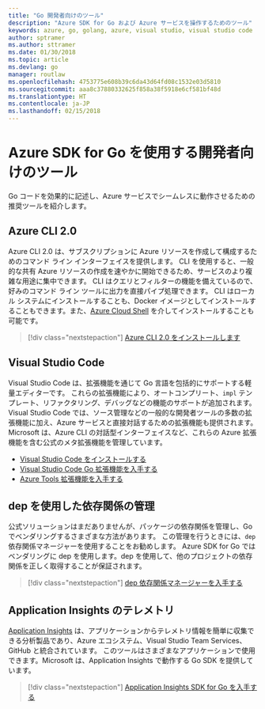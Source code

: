 ```yaml
---
title: "Go 開発者向けのツール"
description: "Azure SDK for Go および Azure サービスを操作するためのツール"
keywords: azure, go, golang, azure, visual studio, visual studio code
author: sptramer
ms.author: sttramer
ms.date: 01/30/2018
ms.topic: article
ms.devlang: go
manager: routlaw
ms.openlocfilehash: 4753775e608b39c6da43d64fd08c1532e03d5810
ms.sourcegitcommit: aaa8c37880332625f858a38f5918e6cf581bf48d
ms.translationtype: HT
ms.contentlocale: ja-JP
ms.lasthandoff: 02/15/2018
---
```

# <a name="tools-for-developers-using-the-azure-sdk-for-go"></a>Azure SDK for Go を使用する開発者向けのツール

Go コードを効果的に記述し、Azure サービスでシームレスに動作させるための推奨ツールを紹介します。

## <a name="azure-cli-20"></a>Azure CLI 2.0

Azure CLI 2.0 は、サブスクリプションに Azure リソースを作成して構成するためのコマンド ライン インターフェイスを提供します。 CLI を使用すると、一般的な共有 Azure リソースの作成を速やかに開始できるため、サービスのより複雑な用途に集中できます。 CLI はクエリとフィルターの機能を備えているので、好みのコマンド ライン ツールに出力を直接パイプ処理できます。 CLI はローカル システムにインストールすることも、Docker イメージとしてインストールすることもできます。また、[Azure Cloud Shell](https://docs.microsoft.com/en-us/azure/cloud-shell/overview) を介してインストールすることも可能です。

> [!div class="nextstepaction"]
> [Azure CLI 2.0 をインストールします](/cli/azure/install-azure-cli)

## <a name="visual-studio-code"></a>Visual Studio Code

Visual Studio Code は、拡張機能を通じて Go 言語を包括的にサポートする軽量エディターです。 これらの拡張機能により、オートコンプリート、`impl` テンプレート、リファクタリング、デバッグなどの機能のサポートが追加されます。 Visual Studio Code では、ソース管理などの一般的な開発者ツールの多数の拡張機能に加え、Azure サービスと直接対話するための拡張機能も提供されます。 Microsoft は、Azure CLI の対話型インターフェイスなど、これらの Azure 拡張機能を含む公式のメタ拡張機能を管理しています。

* [Visual Studio Code をインストールする](https://code.visualstudio.com/Download)
* [Visual Studio Code Go 拡張機能を入手する](https://code.visualstudio.com/docs/languages/go)
* [Azure Tools 拡張機能を入手する](https://marketplace.visualstudio.com/items?itemName=ms-vscode.vscode-azureextensionpack)

## <a name="dependency-management-with-dep"></a>dep を使用した依存関係の管理

公式ソリューションはまだありませんが、パッケージの依存関係を管理し、Go でベンダリングするさまざまな方法があります。 この管理を行うときには、`dep` 依存関係マネージャーを使用することをお勧めします。 Azure SDK for Go ではベンダリングに dep を使用します。dep を使用して、他のプロジェクトの依存関係を正しく取得することが保証されます。

> [!div class="nextstepaction"]
> [dep 依存関係マネージャーを入手する](https://github.com/tools/godep)

## <a name="telemetry-with-application-insights"></a>Application Insights のテレメトリ

[Application Insights](https://azure.microsoft.com/en-us/services/application-insights/) は、アプリケーションからテレメトリ情報を簡単に収集できる分析製品であり、Azure エコシステム、Visual Studio Team Services、GitHub と統合されています。 このツールはさまざまなアプリケーションで使用できます。Microsoft は、Application Insights で動作する Go SDK を提供しています。

> [!div class="nextstepaction"]
> [Application Insights SDK for Go を入手する](https://github.com/Microsoft/ApplicationInsights-Go) 

